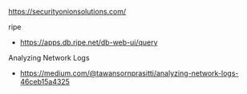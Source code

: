 https://securityonionsolutions.com/

ripe
- https://apps.db.ripe.net/db-web-ui/query

Analyzing Network Logs
- https://medium.com/@tawansornprasitti/analyzing-network-logs-46ceb15a4325
